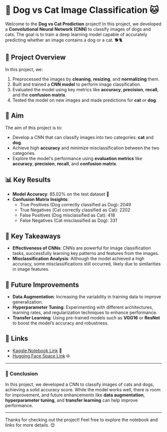 # 🐶 Dog vs Cat Image Classification 🐱

Welcome to the **Dog vs Cat Prediction** project! In this project, we developed a **Convolutional Neural Network (CNN)** to classify images of dogs and cats. The goal is to train a deep learning model capable of accurately predicting whether an image contains a dog or a cat. 🐕🐈

## 📖 Project Overview

In this project, we:

1. Preprocessed the images by **cleaning**, **resizing**, and **normalizing** them.
2. Built and trained a **CNN model** to perform image classification.
3. Evaluated the model using key metrics like **accuracy**, **precision**, **recall**, and the **confusion matrix**.
4. Tested the model on new images and made predictions for **cat** or **dog**.

## 🎯 Aim

The aim of this project is to:
- Develop a CNN that can classify images into two categories: **cat** and **dog**.
- Achieve high **accuracy** and minimize misclassification between the two categories.
- Explore the model's performance using **evaluation metrics** like **accuracy**, **precision**, **recall**, and **confusion matrix**.

## 📊 Key Results

- **Model Accuracy**: 85.02% on the test dataset 🎯
- **Confusion Matrix Insights**:
  - True Positives (Dog correctly classified as Dog): 2049
  - True Negatives (Cat correctly classified as Cat): 2202
  - False Positives (Dog misclassified as Cat): 418
  - False Negatives (Cat misclassified as Dog): 331

## 🔑 Key Takeaways

- **Effectiveness of CNNs**: CNNs are powerful for image classification tasks, successfully learning key patterns and features from the images.
- **Misclassification Analysis**: Although the model achieved a high accuracy, some misclassifications still occurred, likely due to similarities in image features.
  
## 🚀 Future Improvements

- **Data Augmentation**: Increasing the variability in training data to improve generalization.
- **Hyperparameter Tuning**: Experimenting with different architectures, learning rates, and regularization techniques to enhance performance.
- **Transfer Learning**: Using pre-trained models such as **VGG16** or **ResNet** to boost the model’s accuracy and robustness.

## 🔗 Links

- [Kaggle Notebook Link](https://www.kaggle.com/code/senasudemir/dog-vs-cat-prediction?scriptVersionId=223420970) 📒
- [Hugging Face Space Link](https://huggingface.co/spaces/Senasu/Dog_VS_Cat_Image_Classification) 🌐

---

### 📝 Conclusion

In this project, we developed a CNN to classify images of cats and dogs, achieving a solid accuracy score. While the model works well, there is room for improvement, and future enhancements like **data augmentation**, **hyperparameter tuning**, and **transfer learning** can help improve performance. 

---

Thanks for checking out the project! Feel free to explore the notebook and links for more details. 😊
